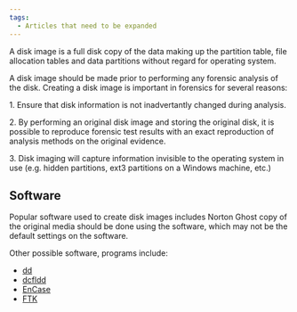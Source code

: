 ```yaml
---
tags:
  - Articles that need to be expanded
---
```

A disk image is a full disk copy of the data making up the partition
table, file allocation tables and data partitions without regard for
operating system.

A disk image should be made prior to performing any forensic analysis of
the disk. Creating a disk image is important in forensics for several
reasons:

1\. Ensure that disk information is not inadvertantly changed during
analysis.

2\. By performing an original disk image and storing the original disk,
it is possible to reproduce forensic test results with an exact
reproduction of analysis methods on the original evidence.

3\. Disk imaging will capture information invisible to the operating
system in use (e.g. hidden partitions, ext3 partitions on a Windows
machine, etc.)

## Software

Popular software used to create disk images includes Norton Ghost copy of the
original media should be done using the software, which may not be the default
settings on the software.

Other possible software, programs include:

* [dd](dd.md)
* [dcfldd](dcfldd.md)
* [EnCase](encase.md)
* [FTK](ftk.md)
